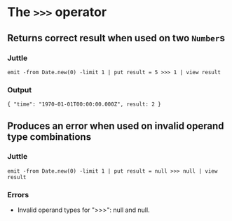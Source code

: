 # The `>>>` operator

## Returns correct result when used on two `Number`s

### Juttle

    emit -from Date.new(0) -limit 1 | put result = 5 >>> 1 | view result

### Output

    { "time": "1970-01-01T00:00:00.000Z", result: 2 }

## Produces an error when used on invalid operand type combinations

### Juttle

    emit -from Date.new(0) -limit 1 | put result = null >>> null | view result

### Errors

  * Invalid operand types for ">>>": null and null.
